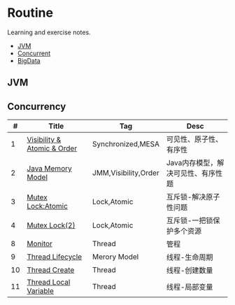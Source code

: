 # Routine
Learning and exercise notes.

- [JVM](#JVM)
- [Concurrent](#Concurrent)
- [BigData](#BigData)

## JVM

## Concurrency

| #   | Title                            | Tag                  | Desc                               |
| --- | -------------------------------- | -------------------- | ---------------------------------- |
| 1   | [Visibility & Atomic & Order][1] | Synchronized,MESA    | 可见性、原子性、有序性                 |
| 2   | [Java Memory Model][2]           | JMM,Visibility,Order | Java内存模型，解决可见性、有序性题      |
| 3   | [Mutex Lock:Atomic][3]           | Lock,Atomic          | 互斥锁-解决原子性问题                 |
| 4   | [Mutex Lock(2)][4]               | Lock,Atomic          | 互斥锁-一把锁保护多个资源              |
| 8   | [Monitor][8]                     | Thread               | 管程                                |
| 9   | [Thread Lifecycle][9]            | Merory Model         | 线程-生命周期                        |
| 10  | [Thread Create][10]              | Thread               | 线程-创建数量                        |
| 11  | [Thread Local Variable][11]      | Thread               | 线程-局部变量                        |


[1]: https://github.com/mantoudev/routine/tree/master/Concurrency/01-Visibility%20%26%20Atomic%20%26%20Order
[2]: https://github.com/mantoudev/routine/tree/master/Concurrency/02-Java%20Meroy%20Model
[3]: https://github.com/mantoudev/routine/tree/master/Concurrency/03-Mutex%20Lock:Atomic
[4]: https://github.com/mantoudev/routine/tree/master/Concurrency/03-Mutex%20Lock(2)
[8]: https://github.com/mantoudev/routine/tree/master/Concurrency/08-Monitor
[9]: https://github.com/mantoudev/routine/tree/master/Concurrency/09-Thread:create
[10]: https://github.com/mantoudev/routine/tree/master/Concurrency/10-Thread:lifecyle
[11]: https://github.com/mantoudev/routine/tree/master/Concurrency/11-Thread:localVariable
